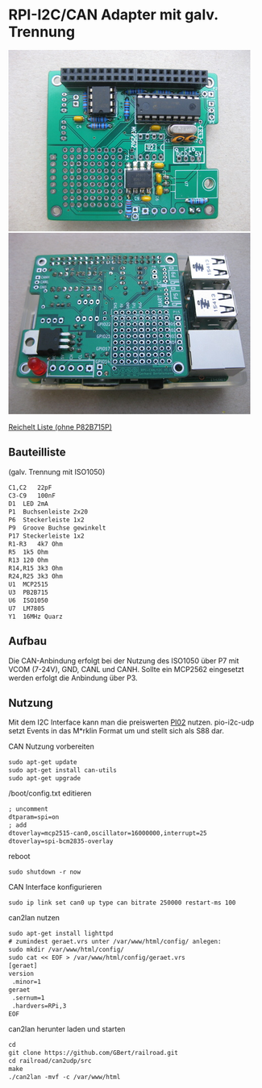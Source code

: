 RPI-I2C/CAN Adapter mit galv. Trennung
======================================

[![RPI- MCP2515](https://github.com/GBert/misc/raw/master/RPi-MCP2515/pictures/rpi-mcp2515_01_s.jpg)](https://github.com/GBert/misc/raw/master/RPi-MCP2515/pictures/rpi-mcp2515_01.jpg)
[![RPI- MCP2515](https://github.com/GBert/misc/raw/master/RPi-MCP2515/pictures/rpi-mcp2515_02_s.jpg)](https://github.com/GBert/misc/raw/master/RPi-MCP2515/pictures/rpi-mcp2515_02.jpg)

[Reichelt Liste (ohne P82B715P)](https://www.reichelt.de/my/1344615)

Bauteilliste
------------
(galv. Trennung mit ISO1050)
```
C1,C2	22pF
C3-C9	100nF
D1	LED 2mA
P1	Buchsenleiste 2x20
P6	Steckerleiste 1x2
P9	Groove Buchse gewinkelt
P17	Steckerleiste 1x2
R1-R3	4k7 Ohm
R5	1k5 Ohm
R13	120 Ohm
R14,R15	3k3 Ohm
R24,R25	3k3 Ohm
U1	MCP2515
U3	PB2B715
U6	ISO1050
U7	LM7805
Y1	16MHz Quarz
```

Aufbau
------
Die CAN-Anbindung erfolgt bei der Nutzung des ISO1050 über P7 mit VCOM (7-24V), GND, CANL und CANH.
Sollte ein MCP2562 eingesetzt werden erfolgt die Anbindung über P3. 

Nutzung
-------

Mit dem I2C Interface kann man die preiswerten [PI02](http://wiki.rocrail.net/doku.php?id=gca_pi02-de) nutzen.
pio-i2c-udp setzt Events in das M\*rklin Format um und stellt sich als S88 dar.

CAN Nutzung vorbereiten
```
sudo apt-get update
sudo apt-get install can-utils
sudo apt-get upgrade
```
/boot/config.txt editieren
```
; uncomment
dtparam=spi=on
; add
dtoverlay=mcp2515-can0,oscillator=16000000,interrupt=25
dtoverlay=spi-bcm2835-overlay
```
reboot
```
sudo shutdown -r now
```
CAN Interface konfigurieren
```
sudo ip link set can0 up type can bitrate 250000 restart-ms 100
```

can2lan nutzen
```
sudo apt-get install lighttpd
# zumindest geraet.vrs unter /var/www/html/config/ anlegen:
sudo mkdir /var/www/html/config/
sudo cat << EOF > /var/www/html/config/geraet.vrs
[geraet]
version
 .minor=1
geraet
 .sernum=1
 .hardvers=RPi,3
EOF
```
can2lan herunter laden und starten
```
cd
git clone https://github.com/GBert/railroad.git
cd railroad/can2udp/src
make
./can2lan -mvf -c /var/www/html
```
